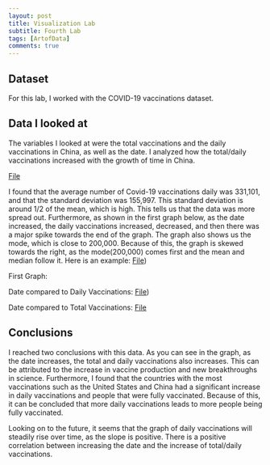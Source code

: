 ```yaml
---
layout: post
title: Visualization Lab
subtitle: Fourth Lab
tags: [ArtofData]
comments: true
---
```



## Dataset

For this lab, I worked with the COVID-19 vaccinations dataset. 


## Data I looked at

The variables I looked at were the total vaccinations and the daily vaccinations in China, as well as the date. I analyzed how the total/daily vaccinations increased with the growth of time in China. 


[File](/assets/img/China.png)

I found that the average number of Covid-19 vaccinations daily was 331,101, and that the standard deviation was 155,997. This standard deviation is around 1/2 of the mean, which is high. This tells us that the data was more spread out. Furthermore, as shown in the first graph below, as the date increased, the daily vaccinations increased, decreased, and then there was a major spike towards the end of the graph. The graph also shows us the mode, which is close to 200,000. Because of this, the graph is skewed towards the right, as the mode(200,000) comes first and the mean and median follow it. Here is an example:  [File](/assets/img/distribution,png))





First Graph: 

Date compared to Daily Vaccinations: [File](/assets/img/2ndvisualization.png))



Date compared to Total Vaccinations: [File](/assets/img/visualizations.png)



## Conclusions

I reached two conclusions with this data. As you can see in the graph, as the date increases, the total and daily vaccinations also increases. This can be attributed to the increase in vaccine production and new breakthroughs in science. Furthermore, I found that the countries with the most vaccinations such as the United States and China had a significant increase in daily vaccinations and people that were fully vaccinated. Because of this, it can be concluded that more daily vaccinations leads to more people being fully vaccinated. 

Looking on to the future, it seems that the graph of daily vaccinations will steadily rise over time, as the slope is positive. There is a positive correlation between increasing the date and the increase of total/daily vaccinations.